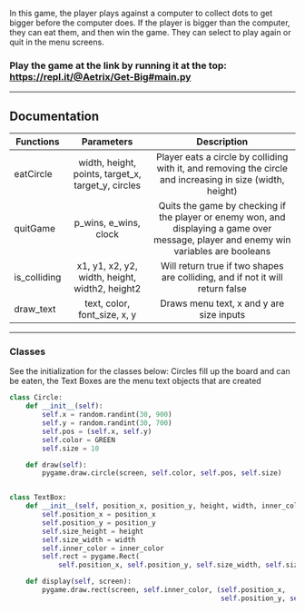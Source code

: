 In this game, the player plays against a computer to collect dots to get bigger before the
computer does. If the player is bigger than the computer, they can eat them, and then win
the game. They can select to play again or quit in the menu screens.

### Play the game at the link by running it at the top: https://repl.it/@Aetrix/Get-Big#main.py

---

## Documentation

| Functions    |                     Parameters                     |                                                              Description                                                               |
| ------------ | :------------------------------------------------: | :------------------------------------------------------------------------------------------------------------------------------------: |
| eatCircle    | width, height, points, target_x, target_y, circles |               Player eats a circle by colliding with it, and removing the circle and increasing in size (width, height)                |
| quitGame     |               p_wins, e_wins, clock                | Quits the game by checking if the player or enemy won, and displaying a game over message, player and enemy win variables are booleans |
| is_colliding |   x1, y1, x2, y2, width, height, width2, height2   |                             Will return true if two shapes are colliding, and if not it will return false                              |
| draw_text    |            text, color, font_size, x, y            |                                                Draws menu text, x and y are size inputs                                                |

---

### Classes

See the initialization for the classes below:
Circles fill up the board and can be eaten, the Text Boxes are the menu text objects that are created

```python
class Circle:
    def __init__(self):
        self.x = random.randint(30, 900)
        self.y = random.randint(30, 700)
        self.pos = (self.x, self.y)
        self.color = GREEN
        self.size = 10

    def draw(self):
        pygame.draw.circle(screen, self.color, self.pos, self.size)


class TextBox:
    def __init__(self, position_x, position_y, height, width, inner_color):
        self.position_x = position_x
        self.position_y = position_y
        self.size_height = height
        self.size_width = width
        self.inner_color = inner_color
        self.rect = pygame.Rect(
            self.position_x, self.position_y, self.size_width, self.size_height)

    def display(self, screen):
        pygame.draw.rect(screen, self.inner_color, (self.position_x,
                                                    self.position_y, self.size_width, self.size_height))

```
